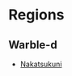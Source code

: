 # Regions

<meta property="og:description" content="Regions of Warble, mostly on Warble-d and Tone.">

## Warble-d

- [Nakatsukuni](nakatsukuni.md)